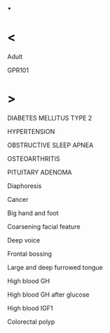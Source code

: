 # .

# <

Adult

GPR101

# >

DIABETES MELLITUS TYPE 2

HYPERTENSION

OBSTRUCTIVE SLEEP APNEA

OSTEOARTHRITIS

PITUITARY ADENOMA

Diaphoresis

Cancer

Big hand and foot

Coarsening facial feature

Deep voice

Frontal bossing

Large and deep furrowed tongue

High blood GH

High blood GH after glucose

High blood IGF1

Colorectal polyp
